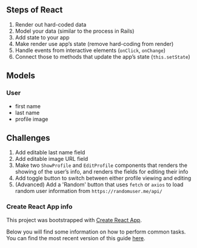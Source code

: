 ## Steps of React

1. Render out hard-coded data
2. Model your data (similar to the process in Rails)
3. Add state to your app
4. Make render use app’s state (remove hard-coding from render)
5. Handle events from interactive elements (`onClick`, `onChange`)
6. Connect those to methods that update the app’s state (`this.setState`)


## Models

### User
- first name
- last name
- profile image


## Challenges

1. Add editable last name field
2. Add editable image URL field
3. Make two `ShowProfile` and `EditProfile` components that renders the showing of the user’s info, and renders the fields for editing their info
4. Add toggle button to switch between either profile viewing and editing
5. (Advanced) Add a 'Random' button that uses `fetch` or `axios` to load random user information from `https://randomuser.me/api/`


### Create React App info

This project was bootstrapped with [Create React App](https://github.com/facebookincubator/create-react-app).

Below you will find some information on how to perform common tasks.<br>
You can find the most recent version of this guide [here](https://github.com/facebookincubator/create-react-app/blob/master/packages/react-scripts/template/README.md).

